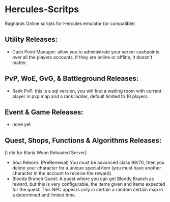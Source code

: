 # Hercules-Scritps
Ragnarok Online scripts for Hercules emulator (or compatible)

## Utility Releases:

- Cash Point Manager: allow you to administrate your server cashpoints over all the players accounts, if they are online or offline, it doesn't matter.

## PvP, WoE, GvG, & Battleground Releases:

- Rank PvP: this is a sql version, you will find a waiting room with current player in pvp map and a rank ladder, default limited to 10 players.

## Event & Game Releases:

- none yet

## Quest, Shops, Functions & Algorithms Releases:

[I did for Elaria Woon Reloaded Server]
- Soul Reborn: (PreRenewal) You must be advanced class 99/70, then you delete your character for a unique special item (you must have another character in the account to receive the reward).
- Bloody Branch Quest: A quest where you can get Bloody Branch as reward, but this is very configurable, the items given and items expected for the quest. This NPC appears only in certain a random certain map in a determined and limited time.
